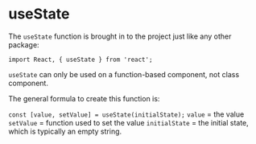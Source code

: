 # useState

The `useState` function is brought in to the project just like any other package:

`import React, { useState } from 'react';`

`useState` can only be used on a function-based component, not class component.

The general formula to create this function is:

`const [value, setValue] = useState(initialState);`
`value` = the value
`setValue` = function used to set the value
`initialState` = the initial state, which is typically an empty string.